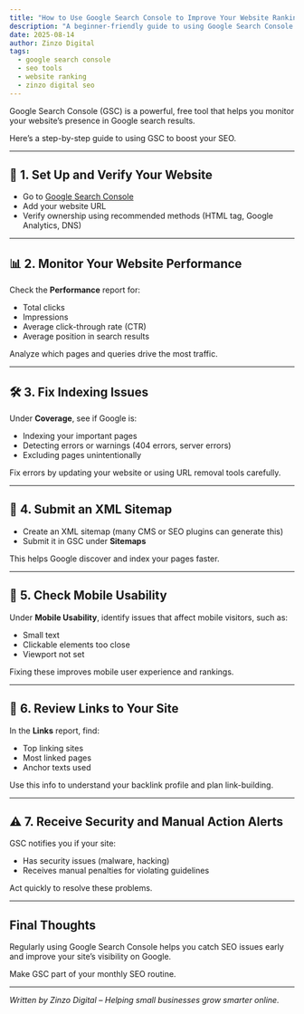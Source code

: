 ```yaml
---
title: "How to Use Google Search Console to Improve Your Website Ranking"
description: "A beginner-friendly guide to using Google Search Console to monitor, maintain, and improve your website's SEO."
date: 2025-08-14
author: Zinzo Digital
tags:
  - google search console
  - seo tools
  - website ranking
  - zinzo digital seo
---
```


Google Search Console (GSC) is a powerful, free tool that helps you monitor your website’s presence in Google search results.

Here’s a step-by-step guide to using GSC to boost your SEO.

---

## 🔑 1. Set Up and Verify Your Website

- Go to [Google Search Console](https://search.google.com/search-console)  
- Add your website URL  
- Verify ownership using recommended methods (HTML tag, Google Analytics, DNS)

---

## 📊 2. Monitor Your Website Performance

Check the **Performance** report for:

- Total clicks  
- Impressions  
- Average click-through rate (CTR)  
- Average position in search results

Analyze which pages and queries drive the most traffic.

---

## 🛠️ 3. Fix Indexing Issues

Under **Coverage**, see if Google is:

- Indexing your important pages  
- Detecting errors or warnings (404 errors, server errors)  
- Excluding pages unintentionally

Fix errors by updating your website or using URL removal tools carefully.

---

## 📝 4. Submit an XML Sitemap

- Create an XML sitemap (many CMS or SEO plugins can generate this)  
- Submit it in GSC under **Sitemaps**

This helps Google discover and index your pages faster.

---

## 📱 5. Check Mobile Usability

Under **Mobile Usability**, identify issues that affect mobile visitors, such as:

- Small text  
- Clickable elements too close  
- Viewport not set

Fixing these improves mobile user experience and rankings.

---

## 🔗 6. Review Links to Your Site

In the **Links** report, find:

- Top linking sites  
- Most linked pages  
- Anchor texts used

Use this info to understand your backlink profile and plan link-building.

---

## ⚠️ 7. Receive Security and Manual Action Alerts

GSC notifies you if your site:

- Has security issues (malware, hacking)  
- Receives manual penalties for violating guidelines

Act quickly to resolve these problems.

---

## Final Thoughts

Regularly using Google Search Console helps you catch SEO issues early and improve your site’s visibility on Google.

Make GSC part of your monthly SEO routine.

---

*Written by Zinzo Digital – Helping small businesses grow smarter online.*